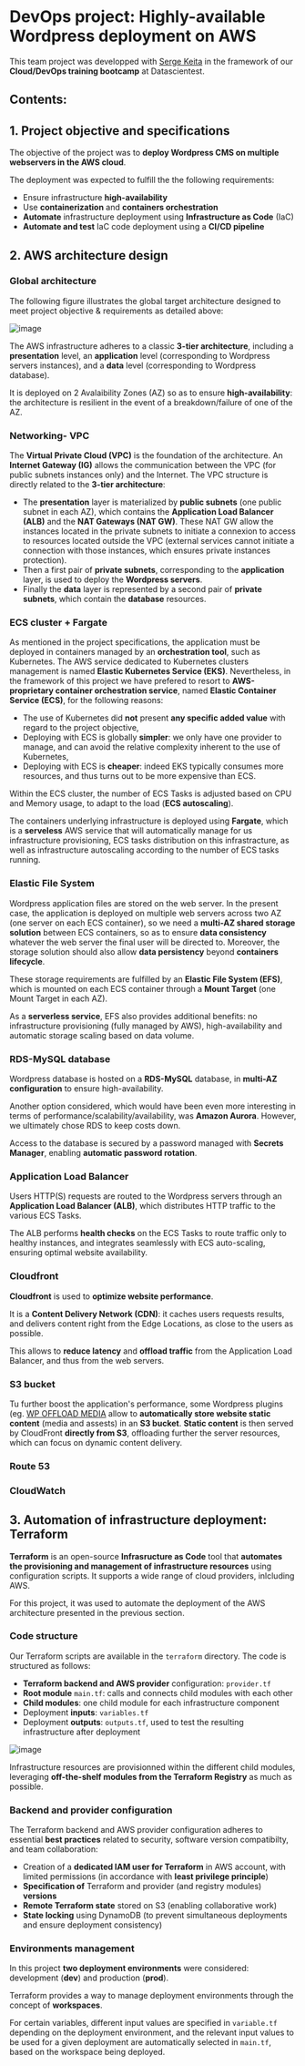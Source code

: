 ﻿# DevOps project: Highly-available Wordpress deployment on AWS

 This team project was developped with [Serge Keita](https://github.com/sergemad) in the framework of our **Cloud/DevOps training bootcamp** at Datascientest.

 **Contents**:
 - 

  ## 1. Project objective and specifications
  The objective of the project was to **deploy Wordpress CMS on multiple webservers in the AWS cloud**.
  
  The deployment was expected to fulfill the the following requirements:
  - Ensure infrastructure **high-availability**
  - Use **containerization** and **containers orchestration**
  - **Automate** infrastructure deployment using **Infrastructure as Code** (IaC)
  - **Automate and test** IaC code deployment using a **CI/CD pipeline**

## 2. AWS architecture design

### Global architecture

The following figure illustrates the global target architecture designed to meet project objective & requirements as detailed above:

![image](https://github.com/chagsn/wordpress-deployment-aws/assets/102815082/64fbe7b9-2dde-4f51-95d8-df2679e25e5d)

The AWS infrastructure adheres to a classic **3-tier architecture**, including a **presentation** level, an **application** level (corresponding to Wordpress servers instances), and a **data** level (corresponding to Wordpress database).

It is deployed on 2 Avalaibility Zones (AZ) so as to ensure **high-availability**: the architecture is resilient in the event of a breakdown/failure of one of the AZ.

### Networking- VPC

The **Virtual Private Cloud (VPC)** is the foundation of the architecture. 
An **Internet Gateway (IG)** allows the communication between the VPC (for public subnets instances only) and the Internet.
The VPC structure is directly related to the **3-tier architecture**:
- The **presentation** layer is materialized by **public subnets** (one public subnet in each AZ), which contains the **Application Load Balancer (ALB)** and the **NAT Gateways (NAT GW)**. These NAT GW allow the instances located in the private subnets to initiate a connexion to access to resources located outside the VPC (external services cannot initiate a connection with those instances, which ensures private instances protection).
- Then a first pair of **private subnets**, corresponding to the **application** layer, is used to deploy the **Wordpress servers**.
- Finally the **data** layer is represented by a second pair of **private subnets**, which contain the **database** resources.

### ECS cluster + Fargate
As mentioned in the project specifications, the application must be deployed in containers managed by an **orchestration tool**, such as Kubernetes.
The AWS service dedicated to Kubernetes clusters management is named **Elastic Kubernetes Service (EKS)**. Nevertheless, in the framework of this project we have prefered to resort to **AWS-proprietary container orchestration service**, named **Elastic Container Service (ECS)**, for the following reasons:
- The use of Kubernetes did **not** present **any specific added value** with regard to the project objective,
- Deploying with ECS is globally **simpler**: we only have one provider to manage, and can avoid the relative complexity inherent to the use of Kubernetes,
- Deploying with ECS is **cheaper**: indeed EKS typically consumes more resources, and thus turns out to be more expensive than ECS.

Within the ECS cluster, the number of ECS Tasks is adjusted based on CPU and Memory usage, to adapt to the load (**ECS autoscaling**).

The containers underlying infrastructure is deployed using **Fargate**, which is a **serveless** AWS service that will automatically manage for us infrastructure provisioning, ECS tasks distribution on this infrastracture, as well as infrastructure autoscaling according to the number of ECS tasks running.

### Elastic File System

Wordpress application files are stored on the web server. In the present case, the application is deployed on multiple web servers across two AZ (one server on each ECS container), so we need a **multi-AZ shared storage solution** between ECS containers, so as to ensure **data consistency** whatever the web server the final user will be directed to. 
Moreover, the storage solution should also allow **data persistency** beyond **containers lifecycle**.

These storage requirements are fulfilled by an **Elastic File System (EFS)**, which is mounted on each ECS container through a **Mount Target** (one Mount Target in each AZ). 

As a **serverless service**, EFS also provides additional benefits: no infrastructure provisioning (fully managed by AWS), high-availability and automatic storage scaling based on data volume.

### RDS-MySQL database

Wordpress database is hosted on a **RDS-MySQL** database, in **multi-AZ configuration** to ensure high-availability.

Another option considered, which would have been even more interesting in terms of performance/scalability/availability, was **Amazon Aurora**. However, we ultimately chose RDS to keep costs down.

Access to the database is secured by a password managed with **Secrets Manager**, enabling **automatic password rotation**.

### Application Load Balancer

Users HTTP(S) requests are routed to the Wordpress servers through an **Application Load Balancer (ALB)**, which distributes HTTP traffic to the various ECS Tasks. 

The ALB performs **health checks** on the ECS Tasks to route traffic only to healthy instances, and integrates seamlessly with ECS auto-scaling, ensuring optimal website availability.

### Cloudfront

**Cloudfront** is used to **optimize website performance**.

It is a **Content Delivery Network (CDN)**: it caches users requests results, and delivers content right from the Edge Locations, as close to the users as possible.

This allows to **reduce latency** and **offload traffic** from the Application Load Balancer, and thus from the web servers.

### S3 bucket

Tu further boost the application's performance, some Wordpress plugins (eg. [WP OFFLOAD MEDIA]((https://deliciousbrains.com/wp-offload-media/)) allow to **automatically store website static content** (media and assests) in an **S3 bucket**.
**Static content** is then served by CloudFront **directly from S3**, offloading further the server resources, which can focus on dynamic content delivery.

### Route 53

### CloudWatch

## 3. Automation of infrastructure deployment: Terraform

**Terraform** is an open-source **Infrasructure as Code** tool that **automates the provisioning and management of infrastructure resources** using configuration scripts. It supports a wide range of cloud providers, inlcluding AWS.

For this project, it was used to automate the deployment of the AWS architecture presented in the previous section.

### Code structure

Our Terraform scripts are available in the `terraform` directory. The code is structured as follows:
- **Terraform backend and AWS provider** configuration: `provider.tf`
- **Root module** `main.tf`: calls and connects child modules with each other
- **Child modules**: one child module for each infrastructure component
- Deployment **inputs**: `variables.tf`
- Deployment **outputs**: `outputs.tf`, used to test the resulting infrastructure after deployment

![image](https://github.com/chagsn/wordpress-deployment-aws/assets/102815082/d275e72e-0fef-4c74-80a5-c3c36a208b0b)

Infrastructure resources are provisionned within the different child modules, leveraging **off-the-shelf modules from the Terraform Registry** as much as possible.

### Backend and provider configuration

The Terraform backend and AWS provider configuration adheres to essential **best practices** related to security, software version compatibilty, and team collaboration:
- Creation of a **dedicated IAM user for Terraform** in AWS account, with limited permissions (in accordance with **least privilege principle**)
- **Specification of** Terraform and provider (and registry modules) **versions**
- **Remote Terraform state** stored on S3 (enabling collaborative work)
- **State locking** using DynamoDB (to prevent simultaneous deployments and ensure deployment consistency)

### Environments management

In this project **two deployment environments** were considered: development (**dev**) and production (**prod**).

Terraform provides a way to manage deployment environments through the concept of **workspaces**.

For certain variables, different input values are specified in `variable.tf` depending on the deployment environment, and the relevant input values to be used for a given deployment are automatically selected in `main.tf`, based on the workspace being deployed.





